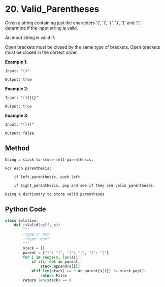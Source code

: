 # 20. Valid_Parentheses

Given a string containing just the characters '(', ')', '{', '}', '[' and ']', determine if the input string is valid.

An input string is valid if:

Open brackets must be closed by the same type of brackets.
Open brackets must be closed in the correct order.

**Example 1**:

    Input: "()"

    Output: true

**Example 2**:

    Input: "()[]{}"

    Output: true

**Example 3**:

    Input: "([)]"

    Output: false

## Method

    Using a stack to store left parenthesis.

    For each parenthesis:

        if left_parenthesis, push left

        if right_parenthesis, pop and see if they are valid parentheses.

    Using a dictionary to store valid parentheses

## Python Code

```python
class Solution:
    def isValid(self, s):
        """
        :type s: str
        :rtype: bool
        """
        stack = []
        parent = {")": "(", "]": "[", "}": "{"}
        for i in range(0, len(s)):
            if s[i] not in parent:
                stack.append(s[i])
            elif len(stack) == 0 or parent[s[i]] != stack.pop():
                return False
        return len(stack) == 0
```
